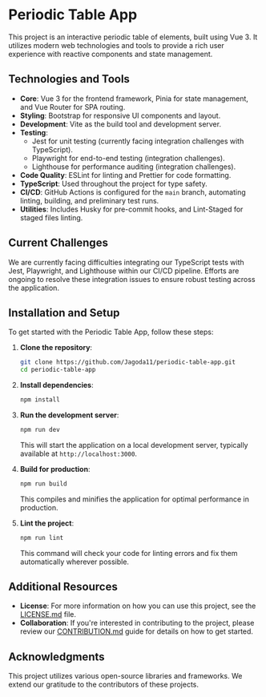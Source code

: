 # Periodic Table App

This project is an interactive periodic table of elements, built using Vue 3. It utilizes modern web technologies and tools to provide a rich user experience with reactive components and state management.

## Technologies and Tools

- **Core**: Vue 3 for the frontend framework, Pinia for state management, and Vue Router for SPA routing.
- **Styling**: Bootstrap for responsive UI components and layout.
- **Development**: Vite as the build tool and development server.
- **Testing**:
  - Jest for unit testing (currently facing integration challenges with TypeScript).
  - Playwright for end-to-end testing (integration challenges).
  - Lighthouse for performance auditing (integration challenges).
- **Code Quality**: ESLint for linting and Prettier for code formatting.
- **TypeScript**: Used throughout the project for type safety.
- **CI/CD**: GitHub Actions is configured for the `main` branch, automating linting, building, and preliminary test runs.
- **Utilities**: Includes Husky for pre-commit hooks, and Lint-Staged for staged files linting.

## Current Challenges

We are currently facing difficulties integrating our TypeScript tests with Jest, Playwright, and Lighthouse within our CI/CD pipeline. Efforts are ongoing to resolve these integration issues to ensure robust testing across the application.

## Installation and Setup

To get started with the Periodic Table App, follow these steps:

1. **Clone the repository**:

    ```bash
    git clone https://github.com/Jagoda11/periodic-table-app.git
    cd periodic-table-app
    ```

2. **Install dependencies**:

    ```bash
    npm install
    ```

3. **Run the development server**:

    ```bash
    npm run dev
    ```

    This will start the application on a local development server, typically available at `http://localhost:3000`.

4. **Build for production**:

    ```bash
    npm run build
    ```

    This compiles and minifies the application for optimal performance in production.

5. **Lint the project**:

    ```bash
    npm run lint
    ```

    This command will check your code for linting errors and fix them automatically wherever possible.

## Additional Resources

- **License**: For more information on how you can use this project, see the [LICENSE.md](./LICENSE.md) file.
- **Collaboration**: If you're interested in contributing to the project, please review our [CONTRIBUTION.md](./CONTRIBUTION.md) guide for details on how to get started.

## Acknowledgments

This project utilizes various open-source libraries and frameworks. We extend our gratitude to the contributors of these projects.
